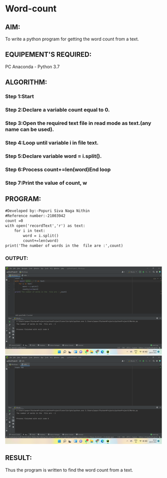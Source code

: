 # Word-count
## AIM:
To write a python program for getting the word count from a text.
## EQUIPEMENT'S REQUIRED: 
PC
Anaconda - Python 3.7
## ALGORITHM: 
### Step 1:Start

### Step 2:Declare a variable count equal to 0. 
 
### Step 3:Open the required text file in read mode as text.(any name can be used).

### Step 4:Loop until variable i in file text.   

### Step 5:Declare variable word = i.split().

### Step 6:Process count+=len(word)End loop

### Step 7:Print the value of count, w

## PROGRAM:
```
#Developed by:-Popuri Siva Naga Nithin
#Reference number:-21003942
count =0
with open('recordText','r') as text:
    for i in text:
        word = i.split()
        count+=len(word)
print('The number of words in the  file are :',count)
```

### OUTPUT:
![githublogo](word.png)
![githublogo](word1.png)



## RESULT:
Thus the program is written to find the word count from a text.
